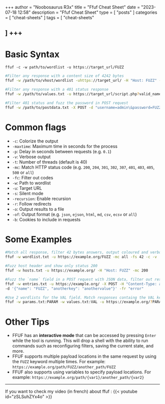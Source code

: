 +++
author = "Noobosaurus R3x"
title = "Ffuf Cheat Sheet"
date = "2023-07-18 12:58"
description = "Ffuf Cheat Sheet"
type = [
    "posts"
]
categories = [
    "cheat-sheets"
]
tags = [
    "cheat-sheets"
    
]
+++
---
# Basic Syntax
```
ffuf -c -w path/to/wordlist -u https://target_url/FUZZ
```

```bash
#Filter any response with a content size of 4242 bytes
ffuf -w /path/to/vhost/wordlist -uhttps://target_url/ -H "Host: FUZZ" -fs 4242

#Filter any response with a 401 status response
ffuf -w /path/to/values.txt -u https://target_url/script.php?valid_name=FUZZ -fc 401

#Filter 401 status and fuzz the password in POST request
ffuf -w /path/to/postdata.txt -X POST -d "username=admin\&password=FUZZ" -u https://target_url/login.php -fc 401
```

# Common flags
-   `-c`: Colorize the output
-   `-maxtime`: Maximum time in seconds for the process
-   `-p`: Delay in seconds between requests (e.g. `0.1`)
-   `-v`: Verbose output
-   `-t`: Number of threads (default is 40)
-   `-mc`: Match HTTP status code (e.g. `200`, `204`, `301`, `302`, `307`, `401`, `403`, `405`, `500` or `all`)
-   `-fc`: Filter out codes
-   `-w`: Path to wordlist
-   `-u`: Target URL
-   `-s`: Silent mode
-   `-recursion`: Enable recursion
-  `-r`: Follow redirects
-   `-o`: Output results to a file
-   `-of`: Output format (e.g. `json`, `ejson`, `html`, `md`, `csv`, `ecsv` or `all`)
-   `-b`: Cookies to include in requests


# Some Examples

```bash
#Match all response, filter 42 bytes answers, output coloured and verbose.
ffuf -w wordlist.txt -u https://example.org/FUZZ -mc all -fs 42 -c -v

#Fuzz host header and show only status 200
ffuf -w hosts.txt -u https://example.org/ -H "Host: FUZZ" -mc 200

#Fuzz the `name` field in a POST request with JSON data, filter out responses containing the text "error".
ffuf -w entries.txt -u https://example.org/ -X POST -H "Content-Type: application/json" \
-d '{"name": "FUZZ", "anotherkey": "anothervalue"}' -fr "error"

#Use 2 wordlists for the VAL field. Match responses containg the VAL keyword and will be coloured
ffuf -w params.txt:PARAM -w values.txt:VAL -u https://example.org/?PARAM=VAL -mr "VAL" -c
```


# Other Tips

- FFUF has an **interactive mode** that can be accessed by pressing `Enter` while the tool is running. This will drop a shell with the ability to run commands such as reconfiguring filters, saving the current state, and more.
-   FFUF supports multiple payload locations in the same request by using the `FUZZ` keyword multiple times. For example: `https://example.org/path/FUZZ/another_path/FUZZ`
-   FFUF also supports using variables to specify payload locations. For example: `https://example.org/path/{var1}/another_path/{var2}`
---
If you want to check my video (in french) about ffuf :
{{< youtube id="zSLSuhZYx4o" >}}